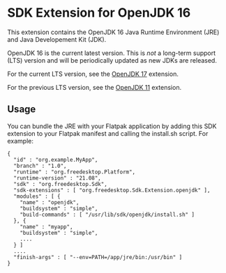 # SDK Extension for OpenJDK 16

This extension contains the OpenJDK 16 Java Runtime Environment (JRE) and Java Developement Kit (JDK).

OpenJDK 16 is the current latest version. This is *not* a long-term support (LTS) version and will be periodically updated as new JDKs are released.

For the current LTS version, see the [OpenJDK 17](https://github.com/flathub/org.freedesktop.Sdk.Extension.openjdk17) extension.

For the previous LTS version, see the [OpenJDK 11](https://github.com/flathub/org.freedesktop.Sdk.Extension.openjdk11) extension.

## Usage

You can bundle the JRE with your Flatpak application by adding this SDK extension to your Flatpak manifest and calling the install.sh script. For example:

```
{
  "id" : "org.example.MyApp",
  "branch" : "1.0",
  "runtime" : "org.freedesktop.Platform",
  "runtime-version" : "21.08",
  "sdk" : "org.freedesktop.Sdk",
  "sdk-extensions" : [ "org.freedesktop.Sdk.Extension.openjdk" ],
  "modules" : [ {
    "name" : "openjdk",
    "buildsystem" : "simple",
    "build-commands" : [ "/usr/lib/sdk/openjdk/install.sh" ]
  }, {
    "name" : "myapp",
    "buildsystem" : "simple",
    ....
  } ]
  ....
  "finish-args" : [ "--env=PATH=/app/jre/bin:/usr/bin" ]
}
```
